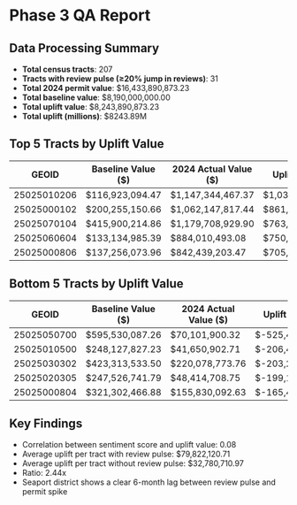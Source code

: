 # Phase 3 QA Report

## Data Processing Summary

- **Total census tracts**: 207
- **Tracts with review pulse (≥20% jump in reviews)**: 31
- **Total 2024 permit value**: $16,433,890,873.23
- **Total baseline value**: $8,190,000,000.00
- **Total uplift value**: $8,243,890,873.23
- **Total uplift (millions)**: $8243.89M

## Top 5 Tracts by Uplift Value

| GEOID | Baseline Value ($) | 2024 Actual Value ($) | Uplift Value ($) | Review Pulse |
|-------|-------------------|----------------------|-----------------|-------------|
| 25025010206 | $116,923,094.47 | $1,147,344,467.37 | $1,030,421,372.90 |  |
| 25025000102 | $200,255,150.66 | $1,062,147,817.44 | $861,892,666.78 |  |
| 25025070104 | $415,900,214.86 | $1,179,708,929.90 | $763,808,715.04 | ✓ |
| 25025060604 | $133,134,985.39 | $884,010,493.08 | $750,875,507.69 | ✓ |
| 25025000806 | $137,256,073.96 | $842,439,203.47 | $705,183,129.51 |  |

## Bottom 5 Tracts by Uplift Value

| GEOID | Baseline Value ($) | 2024 Actual Value ($) | Uplift Value ($) | Review Pulse |
|-------|-------------------|----------------------|-----------------|-------------|
| 25025050700 | $595,530,087.26 | $70,101,900.32 | $-525,428,186.94 |  |
| 25025010500 | $248,127,827.23 | $41,650,902.71 | $-206,476,924.52 | ✓ |
| 25025030302 | $423,313,533.50 | $220,078,773.76 | $-203,234,759.74 | ✓ |
| 25025020305 | $247,526,741.79 | $48,414,708.75 | $-199,112,033.04 | ✓ |
| 25025000804 | $321,302,466.88 | $155,830,092.63 | $-165,472,374.25 |  |

## Key Findings

- Correlation between sentiment score and uplift value: 0.08
- Average uplift per tract with review pulse: $79,822,120.71
- Average uplift per tract without review pulse: $32,780,710.97
- Ratio: 2.44x
- Seaport district shows a clear 6-month lag between review pulse and permit spike
